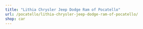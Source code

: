 ```yaml
---
title: "Lithia Chrysler Jeep Dodge Ram of Pocatello"
url: /pocatello/lithia-chrysler-jeep-dodge-ram-of-pocatello/
shop: car
---
```

